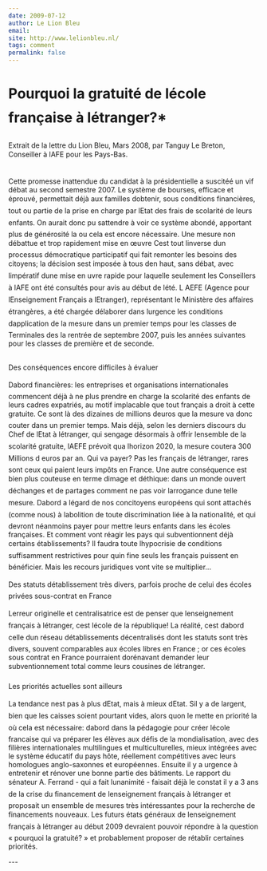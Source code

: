 ```yaml
---
date: 2009-07-12
author: Le Lion Bleu
email: 
site: http://www.lelionbleu.nl/
tags: comment
permalink: false
---
```


<h1>
Pourquoi la gratuité de lécole française à létranger?*</h1>
<p>
Extrait de la lettre du Lion Bleu, Mars 2008, par Tanguy Le Breton, Conseiller à lAFE pour les Pays-Bas.
<br/><br/>

Cette promesse inattendue du candidat à la présidentielle a suscitéé un
vif débat au second semestre 2007. Le système de bourses, efficace et
éprouvé, permettait déjà aux familles dobtenir, sous conditions financières, tout ou partie de la prise en charge par lEtat des frais de scolarité de leurs enfants. On aurait donc pu sattendre à voir ce système
abondé, apportant plus de générosité la ou cela est encore nécessaire.
Une mesure non débattue et trop rapidement mise en œuvre
Cest tout linverse dun processus démocratique participatif qui fait remonter les besoins des citoyens; la décision sest imposée à tous den
haut, sans débat, avec limpératif dune mise en uvre rapide pour laquelle seulement les Conseillers à lAFE ont été consultés pour avis au
début de lété. L AEFE (Agence pour lEnseignement Français a lEtranger), représentant le Ministère des affaires étrangères, a été chargée
délaborer dans lurgence les conditions dapplication de la mesure dans
un premier temps pour les classes de Terminales des la rentrée de septembre 2007, puis les années suivantes pour les classes de première et
de seconde.
<br/><br/>

Des conséquences encore difficiles à évaluer
<br/><br/>
Dabord financières: les entreprises et organisations internationales
commencent déjà à ne plus prendre en charge la scolarité des enfants
de leurs cadres expatriés, au motif implacable que tout français a droit
à cette gratuite. Ce sont là des dizaines de millions deuros que la mesure va donc couter dans un premier temps. Mais déjà, selon les derniers discours du Chef de lEtat à létranger, qui sengage désormais à
offrir lensemble de la scolarité gratuite, lAEFE prévoit qua lhorizon
2020, la mesure coutera 300 Millions d euros par an. Qui va payer? Pas
les français de létranger, rares sont ceux qui paient leurs impôts en
France. Une autre conséquence est bien plus couteuse en terme dimage et déthique: dans un monde ouvert déchanges et de partages
comment ne pas voir larrogance dune telle mesure. Dabord a légard
de nos concitoyens européens qui sont attachés (comme nous) à labolition de toute discrimination liée à la nationalité, et qui devront néanmoins payer pour mettre leurs enfants dans les écoles françaises. Et
comment vont réagir les pays qui subventionnent déjà certains établissements? Il faudra toute lhypocrisie de conditions suffisamment restrictives pour quin fine seuls les français puissent en bénéficier. Mais les
recours juridiques vont vite se multiplier...
<br/><br/>
Des statuts détablissement très divers, parfois proche de celui des écoles privées sous-contrat en France
<br/><br/>
Lerreur originelle et centralisatrice est de penser que lenseignement
français à létranger, cest lécole de la république! La réalité, cest dabord celle dun réseau détablissements décentralisés dont les statuts
sont très divers, souvent comparables aux écoles libres en France ; or
ces écoles sous contrat en France pourraient dorénavant demander leur
subventionnement total comme leurs cousines de létranger.
<br/><br/>
Les priorités actuelles sont ailleurs
<br/><br/>
La tendance nest pas à plus dEtat, mais à mieux dEtat. Sil y a de largent, bien que les caisses soient pourtant vides, alors quon le mette en
priorité la où cela est nécessaire: dabord dans la pédagogie pour créer
lécole francaise qui va préparer les élèves aux défis de la mondialisation, avec des filières internationales multilingues et multiculturelles,
mieux intégrées avec le système éducatif du pays hôte, réellement
compétitives avec leurs homologues anglo-saxonnes et européennes.
Ensuite il y a urgence à entretenir et rénover une bonne partie des bâtiments. Le rapport du sénateur A. Ferrand - qui a fait lunanimité - faisait déjà le constat il y a 3 ans de la crise du financement de lenseignement français à létranger et proposait un ensemble de mesures très
intéressantes pour la recherche de financements nouveaux.
Les futurs états généraux de lenseignement français à létranger au
début 2009 devraient pouvoir répondre à la question « pourquoi la gratuité? » et probablement proposer de rétablir certaines priorités.
</p>
---